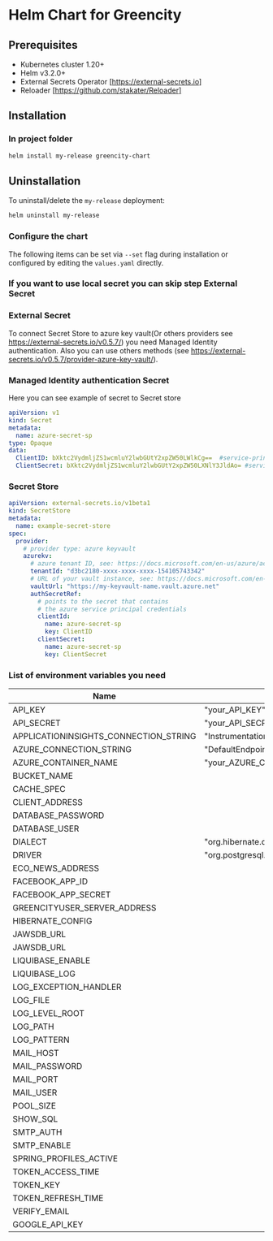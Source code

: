   # Helm Chart for Greencity

  ## Prerequisites

  - Kubernetes cluster 1.20+
  - Helm v3.2.0+
  - External Secrets Operator [https://external-secrets.io]
  - Reloader [https://github.com/stakater/Reloader]

  ## Installation

  ### In project folder
  ```bash
  helm install my-release greencity-chart
  ```

  ## Uninstallation

  To uninstall/delete the `my-release` deployment:
  ```bash
  helm uninstall my-release
  ```

  ### Configure the chart

  The following items can be set via `--set` flag during installation or configured by editing the `values.yaml` directly.
  ### If you want to use local secret you can skip step External Secret
  ### External Secret 
  To connect Secret Store to azure key vault(Or others providers see https://external-secrets.io/v0.5.7/) you need Managed Identity authentication. Also you can use others methods (see https://external-secrets.io/v0.5.7/provider-azure-key-vault/). 

  ### Managed Identity authentication Secret
  Here you can see example of secret to Secret store 
  ```yml
  apiVersion: v1
  kind: Secret
  metadata:
    name: azure-secret-sp
  type: Opaque
  data:
    ClientID: bXktc2VydmljZS1wcmluY2lwbGUtY2xpZW50LWlkCg==  #service-principal-ID
    ClientSecret: bXktc2VydmljZS1wcmluY2lwbGUtY2xpZW50LXNlY3JldAo= #service-principal-secret
  ```
  ### Secret Store 
  ```yml
  apiVersion: external-secrets.io/v1beta1
  kind: SecretStore
  metadata:
    name: example-secret-store
  spec:
    provider:
      # provider type: azure keyvault
      azurekv:
        # azure tenant ID, see: https://docs.microsoft.com/en-us/azure/active-directory/fundamentals/active-directory-how-to-find-tenant
        tenantId: "d3bc2180-xxxx-xxxx-xxxx-154105743342"
        # URL of your vault instance, see: https://docs.microsoft.com/en-us/azure/key-vault/general/about-keys-secrets-certificates
        vaultUrl: "https://my-keyvault-name.vault.azure.net"
        authSecretRef:
          # points to the secret that contains
          # the azure service principal credentials
          clientId:
            name: azure-secret-sp
            key: ClientID
          clientSecret:
            name: azure-secret-sp
            key: ClientSecret
  ```

  ### List of environment variables you need

| Name | Value |
| ------ | ------ |
| API_KEY | "your_API_KEY" |
| API_SECRET | "your_API_SECRET" |
| APPLICATIONINSIGHTS_CONNECTION_STRING | "InstrumentationKey=KEY;IngestionEndpoint=Endpoint" |
| AZURE_CONNECTION_STRING | "DefaultEndpointsProtocol=https;AccountName=your_account_name;AccountKey=your_account_key;EndpointSuffix=core.windows.net" |
| AZURE_CONTAINER_NAME | "your_AZURE_CONTAINER_NAME" |
| BUCKET_NAME |  |
| CACHE_SPEC |  |
| CLIENT_ADDRESS |  |
| DATABASE_PASSWORD |  |
| DATABASE_USER |  |
| DIALECT | "org.hibernate.dialect.PostgreSQL9Dialect" |
| DRIVER | "org.postgresql.Driver" |
| ECO_NEWS_ADDRESS |  |
| FACEBOOK_APP_ID |  |
| FACEBOOK_APP_SECRET |  |
| GREENCITYUSER_SERVER_ADDRESS |  |
| HIBERNATE_CONFIG |  |
| JAWSDB_URL |  |
| JAWSDB_URL |  |
| LIQUIBASE_ENABLE |  |
| LIQUIBASE_LOG |  |
| LOG_EXCEPTION_HANDLER |  |
| LOG_FILE |  |
| LOG_LEVEL_ROOT |  |
| LOG_PATH |  |
| LOG_PATTERN |  |
| MAIL_HOST |  |
| MAIL_PASSWORD |  |
| MAIL_PORT |  |
| MAIL_USER |  |
| POOL_SIZE |  |
| SHOW_SQL |  |
| SMTP_AUTH |  |
| SMTP_ENABLE |  |
| SPRING_PROFILES_ACTIVE |  |
| TOKEN_ACCESS_TIME |  |
| TOKEN_KEY |  |
| TOKEN_REFRESH_TIME |  |
| VERIFY_EMAIL |  |
| GOOGLE_API_KEY |  |
